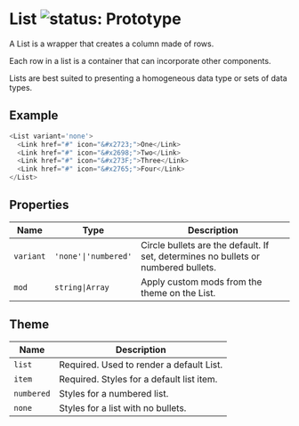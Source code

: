 # List ![status: Prototype](https://img.shields.io/badge/status-prototype-orange.svg)

A List is a wrapper that creates a column made of rows.

Each row in a list is a container that can incorporate other components.

Lists are best suited to presenting a homogeneous data type or sets of data types.

## Example

```javascript
<List variant='none'>
  <Link href="#" icon="&#x2723;">One</Link>
  <Link href="#" icon="&#x2698;">Two</Link>
  <Link href="#" icon="&#x273F;">Three</Link>
  <Link href="#" icon="&#x2765;">Four</Link>
</List>
```
## Properties

| Name | Type | Description |
| --- | --- | --- | 
| `variant` | <code>'none'&#124;'numbered'</code> | Circle bullets are the default. If set, determines no bullets or numbered bullets.
| `mod` | <code>string&#124;Array<string></code> | Apply custom mods from the theme on the List.

## Theme

| Name | Description |
| ---  | ----------- |
| `list` | Required. Used to render a default List. |
| `item` | Required. Styles for a default list item. |
| `numbered` | Styles for a numbered list. |
| `none` | Styles for a list with no bullets. |
